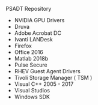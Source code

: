 PSADT Repository

* NVIDIA GPU Drivers
* Druva
* Adobe Acrobat DC 
* Ivanti LANDesk
* Firefox
* Office 2016
* Matlab 2018b
* Pulse Secure
* RHEV Guest Agent Drivers
* Tivoli Storage Manager ( TSM )
* Visual C++ 2005 - 2017
* Visual Studios
* Windows SDK